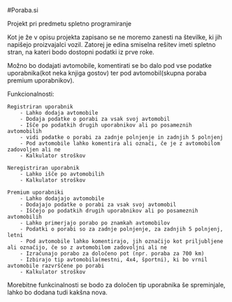 #Poraba.si

Projekt pri predmetu spletno programiranje

Kot je že v opisu projekta zapisano se ne moremo zanesti na številke, ki jih napišejo proizvajalci vozil.
Zatorej je edina smiselna rešitev imeti spletno stran, na kateri bodo dostopni podatki iz prve roke.

Možno bo dodajati avtomobile, komentirati se bo dalo pod vse podatke uporabnika(kot neka knjiga gostov) ter pod avtomobil(skupna poraba premium uporabnikov).

Funkcionalnosti:

	Registriran uporabnik
		- Lahko dodaja avtomobile
		- Dodaja podatke o porabi za vsak svoj avtomobil
		- Išče po podatkih drugih uporabnikov ali po posameznih avtomobilih
		- vidi podatke o porabi za zadnje polnjenje in zadnjih 5 polnjenj
		- Pod avtomobile lahko komentira ali označi, če je z avtomobilom zadovoljen ali ne
		- Kalkulator stroškov
	
	Neregistriran uporabnik
		- Lahko išče po avtomobilih
		- Kalkulator stroškov
		
	Premium uporabniki
		- Lahko dodajajo avtomobile
		- Dodajajo podatke o porabi za vsak svoj avtomobil
		- Iščejo po podatkih drugih uporabnikov ali po posameznih avtomobilih
		- Lahko primerjajo porabo po znamkah avtomobilov
		- Podatki o porabi so za zadnje polnjenje, za zadnjih 5 polnjenj, letni
		- Pod avtomobile lahko komentirajo, jih označijo kot priljubljene ali označijo, če so z avtomobilom zadovoljni ali ne
		- Izračunajo porabo za določeno pot (npr. poraba za 700 km)
		- Izbirajo tip avtomobila(mestni, 4x4, športni), ki bo vrnil avtomobile razvrščene po porabi
		- Kalkulator stroškov
		
Morebitne funkcinalnosti se bodo za določen tip uporabnika še spreminjale, lahko bo dodana tudi kakšna nova.
